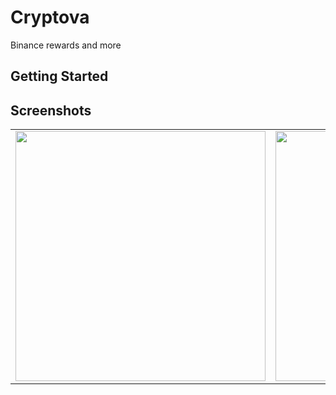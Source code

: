 # Cryptova

Binance rewards and more

## Getting Started


## Screenshots

<table>
    <tr>
        <td><img src="https://blogger.googleusercontent.com/img/b/R29vZ2xl/AVvXsEhis_eHGzcqLqk-h6uE5ugnoCptwJFdh2_YPyDViFTVxt7T5ym_I19fvdX6X880Bg-BDpsoA3dNSOMj7IrP1ROIZ37hwHh3exNALqTjxbhkfOguH4mdL2PD2e8ZJCN3TkE4quTptrfCTuuZHTuvmwKFHvpd11rQGFsaIIgPW56EcE8BLNgt367ihNvryqTK/s2018/InstaMocks_20240220_225613066.png" width="400"></td>
        <!-- Second Screenshot-->
        <td><img src="https://blogger.googleusercontent.com/img/b/R29vZ2xl/AVvXsEgnJ1IC72iV88N_GZGr9uCjM29yvcwbKGZUcOq4hyphenhyphen_VxHi_sAQhu9yBEnJUVuNg9iZDPr_GxG35KEXTUcqk9si9Vp_SUVKN2GsYAg4w0kVONT7bdyx6e0Pi2xyeyyB68_29Xo0KWszOAAeQgyogT5KgoCXJ6XGoUIQZ4UOvANWouuRa2ouHebBUhoyayHcV/s2018/InstaMocks_20240220_225613470.png" width="400"></td>
    </tr>
</table>